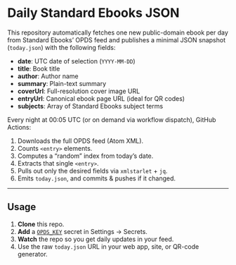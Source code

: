 # Daily Standard Ebooks JSON

This repository automatically fetches one new public-domain ebook per day from Standard Ebooks’ OPDS feed and publishes a minimal JSON snapshot (`today.json`) with the following fields:

- **date**: UTC date of selection (`YYYY-MM-DD`)  
- **title**: Book title  
- **author**: Author name  
- **summary**: Plain-text summary  
- **coverUrl**: Full-resolution cover image URL  
- **entryUrl**: Canonical ebook page URL (ideal for QR codes)  
- **subjects**: Array of Standard Ebooks subject terms  

Every night at 00:05 UTC (or on demand via workflow dispatch), GitHub Actions:

1. Downloads the full OPDS feed (Atom XML).  
2. Counts `<entry>` elements.  
3. Computes a “random” index from today’s date.  
4. Extracts that single `<entry>`.  
5. Pulls out only the desired fields via `xmlstarlet` + `jq`.  
6. Emits `today.json`, and commits & pushes if it changed.

---

## Usage

1. **Clone** this repo.  
2. **Add** a [`OPDS_KEY`](https://standardebooks.org/developer) secret in Settings → Secrets.  
3. **Watch** the repo so you get daily updates in your feed.  
4. Use the raw `today.json` URL in your web app, site, or QR-code generator.
